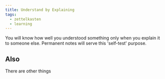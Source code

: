 ```yaml
---
title: Understand by Explaining
tags:
  - zettelkasten
  - learning
---
```


You will know how well you understood something only when you explain it to someone else. Permanent notes will serve this 'self-test' purpose.

## Also

There are other things